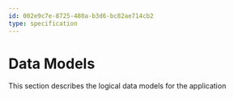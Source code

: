 ```yaml
---
id: 002e9c7e-8725-480a-b3d6-bc82ae714cb2
type: specification
---
```


# Data Models

This section describes the logical data models for the application
